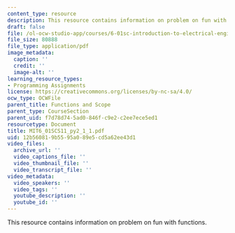 ```yaml
---
content_type: resource
description: This resource contains information on problem on fun with functions.
draft: false
file: /ol-ocw-studio-app/courses/6-01sc-introduction-to-electrical-engineering-and-computer-science-i-spring-2011/12b560819b5595a089e5cd5a62ee43d1_MIT6_01SCS11_py2_1_1.pdf
file_size: 80888
file_type: application/pdf
image_metadata:
  caption: ''
  credit: ''
  image-alt: ''
learning_resource_types:
- Programming Assignments
license: https://creativecommons.org/licenses/by-nc-sa/4.0/
ocw_type: OCWFile
parent_title: Functions and Scope
parent_type: CourseSection
parent_uid: f7d78d74-5ad0-846f-c9e2-c2ee7ece5ed1
resourcetype: Document
title: MIT6_01SCS11_py2_1_1.pdf
uid: 12b56081-9b55-95a0-89e5-cd5a62ee43d1
video_files:
  archive_url: ''
  video_captions_file: ''
  video_thumbnail_file: ''
  video_transcript_file: ''
video_metadata:
  video_speakers: ''
  video_tags: ''
  youtube_description: ''
  youtube_id: ''
---
```

This resource contains information on problem on fun with functions.